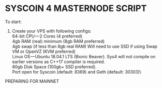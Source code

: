 # SYSCOIN 4 MASTERNODE SCRIPT

To start:
1. Create your VPS with following configs:\
    64-bit CPU — 2 Cores (4 preferred)\
    4gb RAM (real) minimum (8gb RAM preferred)\
    4gb swap (if less than 8gb real RAM) Will need to use SSD if using Swap\
    VM or OpenVZ (KVM preferred)\
    Linux OS — Ubuntu 18.04.1 LTS (Bionic Beaver). Sys4 will not compile on earlier versions as C++17 compiler is required.\
    80gb Disk Space (100gb+ SSD preferred).\
    Port open for Syscoin (default: 8369) and Geth (default: 30303)\

PREPARING FOR MAINNET
